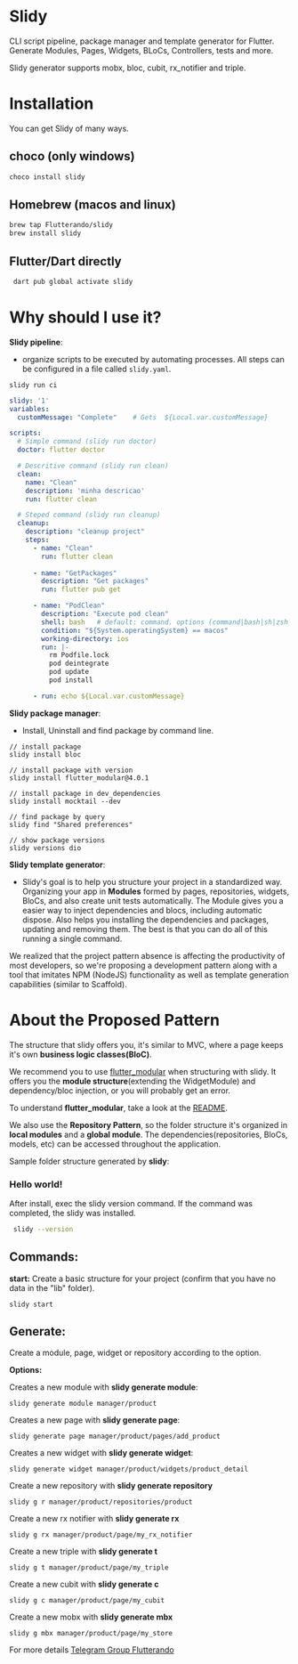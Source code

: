 # Slidy

CLI script pipeline, package manager and template generator for Flutter. Generate Modules, Pages, Widgets, BLoCs, Controllers, tests and more.

Slidy generator supports mobx, bloc, cubit, rx_notifier and triple.

# Installation

You can get Slidy of many ways.

## choco (only windows)

```bash
choco install slidy
```

## Homebrew (macos and linux)

```bash
brew tap Flutterando/slidy
brew install slidy
```


## **Flutter/Dart directly**

```bash
 dart pub global activate slidy
```

# Why should I use it?

**Slidy pipeline**: 
- organize scripts to be executed by automating processes. All steps can be
configured in a file called `slidy.yaml`.
```
slidy run ci
```

```yaml 
slidy: '1'
variables:
  customMessage: "Complete"    # Gets  ${Local.var.customMessage}

scripts:
  # Simple command (slidy run doctor)
  doctor: flutter doctor

  # Descritive command (slidy run clean)
  clean:
    name: "Clean"
    description: 'minha descricao'
    run: flutter clean

  # Steped command (slidy run cleanup)   
  cleanup:
    description: "cleanup project"
    steps:
      - name: "Clean"
        run: flutter clean
        
      - name: "GetPackages"
        description: "Get packages"
        run: flutter pub get

      - name: "PodClean"
        description: "Execute pod clean"
        shell: bash   # default: command. options (command|bash|sh|zsh|pwsh)
        condition: "${System.operatingSystem} == macos"
        working-directory: ios
        run: |-
          rm Podfile.lock
          pod deintegrate
          pod update
          pod install

      - run: echo ${Local.var.customMessage} 
```


**Slidy package manager**:
- Install, Uninstall and find package by command line.
```
// install package
slidy install bloc

// install package with version
slidy install flutter_modular@4.0.1

// install package in dev_dependencies
slidy install mocktail --dev

// find package by query
slidy find "Shared preferences"

// show package versions
slidy versions dio
```

**Slidy template generator**:
- Slidy's goal is to help you structure your project in a standardized way. Organizing your app in **Modules** formed by pages, repositories, widgets, BloCs, and also create unit tests automatically. The Module gives you a easier way to inject dependencies and blocs, including automatic dispose. Also helps you installing the dependencies and packages, updating and removing them. The best is that you can do all of this running a single command.

We realized that the project pattern absence is affecting the productivity of most developers, so we're proposing a development pattern along with a tool that imitates NPM (NodeJS) functionality as well as template generation capabilities (similar to Scaffold).


# About the Proposed Pattern

The structure that slidy offers you, it's similar to MVC, where a page keeps it's own **business logic classes(BloC)**.

We recommend you to use [flutter_modular](https://pub.dev/packages/flutter_modular) when structuring with slidy. It offers you the **module structure**(extending the WidgetModule) and dependency/bloc injection, or you will probably get an error.

To understand **flutter_modular**, take a look at the [README](https://github.com/Flutterando/modular/blob/master/README.md).

We also use the **Repository Pattern**, so the folder structure it's organized in **local modules** and a **global module**. The dependencies(repositories, BloCs, models, etc) can be accessed throughout the application.

Sample folder structure generated by **slidy**:



### Hello world!

After install, exec the slidy version command.
If the command was completed, the slidy was installed.

```bash
 slidy --version
```

## Commands:

**start:**
Create a basic structure for your project (confirm that you have no data in the "lib" folder).

```
slidy start
```

## Generate:

Create a module, page, widget or repository according to the option.

**Options:**

Creates a new module with **slidy generate module**:

```
slidy generate module manager/product
```

Creates a new page with **slidy generate page**:

```
slidy generate page manager/product/pages/add_product
```

Creates a new widget with **slidy generate widget**:

```
slidy generate widget manager/product/widgets/product_detail
```

Create a new repository with **slidy generate repository**

```
slidy g r manager/product/repositories/product
```

Create a new rx notifier with **slidy generate rx**

```
slidy g rx manager/product/page/my_rx_notifier
```

Create a new triple with **slidy generate t**

```
slidy g t manager/product/page/my_triple
```

Create a new cubit with **slidy generate c**

```
slidy g c manager/product/page/my_cubit
```

Create a new mobx with **slidy generate mbx**

```
slidy g mbx manager/product/page/my_store
```

For more details [Telegram Group Flutterando](https://t.me/flutterando)
